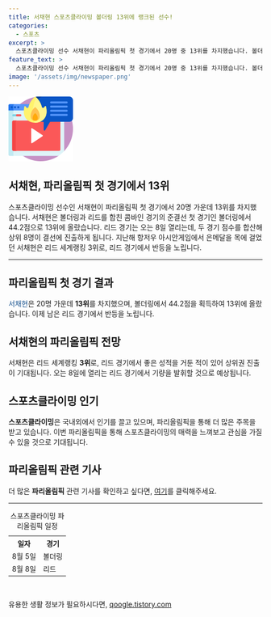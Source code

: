 ```yaml
---
title: 서채현 스포츠클라이밍 볼더링 13위에 랭크된 선수!
categories:
  - 스포츠
excerpt: >
  스포츠클라이밍 선수 서채현이 파리올림픽 첫 경기에서 20명 중 13위를 차지했습니다. 볼더링 경기에서 44.2점을 획득하여 준결선에서 13위에 올랐으며, 리드 경기는 8일에 열립니다. 서채현은 리드 세계랭킹 3위로, 결선 진출을 노리고 있습니다. #파리올림픽 #스포츠클라이밍 #서채현
feature_text: >
  스포츠클라이밍 선수 서채현이 파리올림픽 첫 경기에서 20명 중 13위를 차지했습니다. 볼더링 경기에서 44.2점을 획득하여 준결선에서 13위에 올랐으며, 리드 경기는 8일에 열립니다. 서채현은 리드 세계랭킹 3위로, 결선 진출을 노리고 있습니다. #파리올림픽 #스포츠클라이밍 #서채현
image: '/assets/img/newspaper.png'
---
```


<p><img src="/assets/img/news.png" alt="rentncar 속보" /></p>

<h2>서채현, 파리올림픽 첫 경기에서 13위</h2>

<p data-ke-size="size16">스포츠클라이밍 선수인 서채현이 파리올림픽 첫 경기에서 20명 가운데 13위를 차지했습니다. 서채현은 볼더링과 리드를 합친 콤바인 경기의 준결선 첫 경기인 볼더링에서 44.2점으로 13위에 올랐습니다. 리드 경기는 오는 8일 열리는데, 두 경기 점수를 합산해 상위 8명이 결선에 진출하게 됩니다. 지난해 항저우 아시안게임에서 은메달을 목에 걸었던 서채현은 리드 세계랭킹 3위로, 리드 경기에서 반등을 노립니다.</p>

<hr>

<h2>파리올림픽 첫 경기 결과</h2>

<p><span style="color: #1a5490;">서채현</span>은 20명 가운데 <b>13위</b>를 차지했으며, 볼더링에서 44.2점을 획득하여 13위에 올랐습니다. 이제 남은 리드 경기에서 반등을 노립니다.</p>

<h2>서채현의 파리올림픽 전망</h2>

<p>서채현은 리드 세계랭킹 <b>3위</b>로, 리드 경기에서 좋은 성적을 거둔 적이 있어 상위권 진출이 기대됩니다. 오는 8일에 열리는 리드 경기에서 기량을 발휘할 것으로 예상됩니다.</p>

<h2>스포츠클라이밍 인기</h2>

<p><b>스포츠클라이밍</b>은 국내외에서 인기를 끌고 있으며, 파리올림픽을 통해 더 많은 주목을 받고 있습니다. 이번 파리올림픽을 통해 스포츠클라이밍의 매력을 느껴보고 관심을 가질 수 있을 것으로 기대됩니다.</p>

<h2>파리올림픽 관련 기사</h2>

<p>더 많은 <b>파리올림픽</b> 관련 기사를 확인하고 싶다면, <a href="https://www.example.com/paris-olympics">여기</a>를 클릭해주세요.</p>

<hr>

<table>
  <caption>스포츠클라이밍 파리올림픽 일정</caption>
  <tr>
    <th>일자</th>
    <th>경기</th>
  </tr>
  <tr>
    <td>8월 5일</td>
    <td>볼더링</td>
  </tr>
  <tr>
    <td>8월 8일</td>
    <td>리드</td>
  </tr>
</table>

<p data-ke-size="size16">&nbsp;</p>
유용한 생활 정보가 필요하시다면, <a href="https://qoogle.tistory.com" rel="dofollow">qoogle.tistory.com</a>



